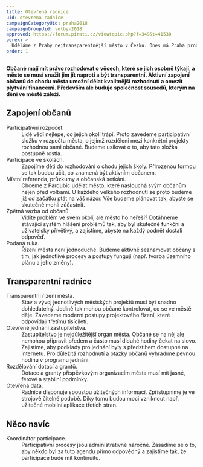 ```yaml
---
title: Otevřená radnice
uid: otevrena-radnice
campaignCategoryUid: praha2018
campaignGroupUid: volby-2018
approved: https://forum.pirati.cz/viewtopic.php?f=349&t=41530
perex: >
  Uděláme z Prahy nejtransparentnější město v Česku. Dnes má Praha problém hlavně s neprůhlednými městskými firmami, které hospodaří s desítkami miliard korun ročně.  Občané a protikorupční analytici musí mít k dispozici dostatek informací, aby mohli politiky a úředníky kontrolovat. Zapojíme občany do rozhodování o městě.
order: 1
---
```


**Občané mají mít právo rozhodovat o věcech, které se jich osobně týkají, a město se musí snažit jim jít naproti a být transparentní. Aktivní zapojení občanů do chodu města umožní dělat kvalitnější rozhodnutí a omezit plýtvání financemi. Především ale buduje společnost sousedů, kterým na dění ve městě záleží.**

## Zapojení občanů

<dl class="c-program-key-point-list">
    <dt>Participativní rozpočet.</dt>
    <dd>Lidé vědí nejlépe, co jejich okolí trápí. Proto zavedeme participativní složku v rozpočtu města, o jejímž rozdělení mezi konkrétní projekty rozhodnou sami občané. Budeme usilovat o to, aby tato složka postupně rostla.</dd>
    <dt>Participace ve školách.</dt>
    <dd>Zapojíme děti do rozhodování o chodu jejich školy. Přirozenou formou se tak budou učit, co znamená být aktivním občanem.</dd>
    <dt>Místní referenda, průzkumy a občanská setkání.</dt>
    <dd>Chceme z Pardubic udělat město, které naslouchá svým občanům nejen před volbami. U každého velkého rozhodnutí se proto budeme již od začátku ptát na váš názor. Vše budeme plánovat tak, abyste se skutečně mohli zúčastnit.</dd>
    <dt>Zpětná vazba od občanů.</dt>
    <dd>Vidíte problém ve svém okolí, ale město ho neřeší? Dotáhneme stávající systém hlášení problémů tak, aby byl skutečně funkční a uživatelsky přívětivý, a zajistíme, abyste na každý podnět dostali odpověď.</dd>
    <dt>Podaná ruka.</dt>
    <dd>Řízení města není jednoduché. Budeme aktivně seznamovat občany s tím, jak jednotlivé procesy a postupy fungují (např. tvorba územního plánu a jeho změny).</dd>
</dl>

## Transparentní radnice

<dl class="c-program-key-point-list">
    <dt>Transparentní řízení města.</dt>
    <dd>Stav a vývoj jednotlivých městských projektů musí být snadno dohledatelný. Jedině tak mohou občané kontrolovat, co se ve městě děje. Zavedeme moderní postupy projektového řízení, které odpovídají třetímu tisíciletí.</dd>
    <dt>Otevřené jednání zastupitelstva.</dt>
    <dd>Zastupitelstvo je nejdůležitější orgán města. Občané se na něj ale nemohou připravit předem a často musí dlouhé hodiny čekat na slovo. Zajistíme, aby podklady pro jednání byly s předstihem dostupné na internetu. Pro důležitá rozhodnutí a otázky občanů vyhradíme pevnou hodinu v programu jednání.</dd>
    <dt>Rozdělování dotací a grantů.</dt>
    <dd>Dotace a granty příspěvkovým organizacím města musí mít jasné, férové a stabilní podmínky.</dd>
    <dt>Otevřená data.</dt>
    <dd>Radnice disponuje spoustou užitečných informací. Zpřístupníme je ve strojově čitelné podobě. Díky tomu budou moci vzniknout např. užitečné mobilní aplikace třetích stran.</dd>
</dl>

## Něco navíc

<dl class="c-program-key-point-list">
    <dt>Koordinátor participace.</dt>
    <dd>Participativní procesy jsou administrativně náročné. Zasadíme se o to, aby někdo byl za tuto agendu přímo odpovědný a zajistíme tak, že participace bude mít kontinuitu.</dd>
</dl>
